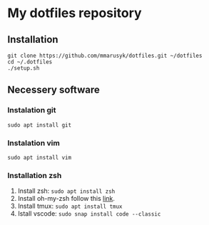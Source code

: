# My dotfiles repository

## Installation
```
git clone https://github.com/mmarusyk/dotfiles.git ~/dotfiles
cd ~/.dotfiles
./setup.sh
```
## Necessery software
### Instalation git
```sudo apt install git```

### Instalation vim
```sudo apt install vim```

### Installation zsh
1. Install zsh: ```sudo apt install zsh```
2. Install oh-my-zsh follow this [link](https://github.com/ohmyzsh/ohmyzsh).
3. Install tmux: ```sudo apt install tmux```
4. Istall vscode: ```sudo snap install code --classic```
